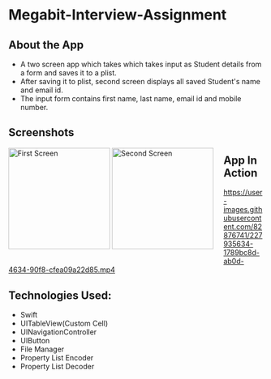# Megabit-Interview-Assignment

## About the App
- A two screen app which takes which takes input as Student details from a form and saves it to a plist.
- After saving it to plist, second screen displays all saved Student's name and email id.
- The input form contains first name, last name, email id and mobile number.

## Screenshots
<div style="float:left;margin:0 20px 20px 0" markdown="1">

<img width="200" alt="First Screen" src="https://user-images.githubusercontent.com/82876741/227760784-b2242284-b5d3-4bf6-bd66-0af96bbb5f40.png">
<img width="200" alt="Second Screen" src="https://user-images.githubusercontent.com/82876741/227760802-9feeef60-2481-4262-86cd-e55a681aad23.png">

</div>

## App In Action

https://user-images.githubusercontent.com/82876741/227935634-1789bc8d-ab0d-4634-90f8-cfea09a22d85.mp4

## Technologies Used:
- Swift
- UITableView(Custom Cell)
- UINavigationController
- UIButton
- File Manager
- Property List Encoder
- Property List Decoder

